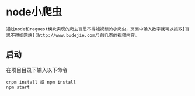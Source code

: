 # node小爬虫
	通过node和request模块实现的爬去百思不得姐视频的小爬虫，页面中输入数字就可以抓取[百思不得姐网站](http://www.budejie.com/)前几页的视频内容。
## 启动
在项目目录下输入以下命令
```
cnpm install 或 npm install 
npm start
```
